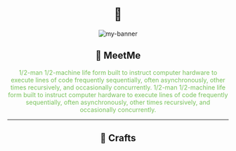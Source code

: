 <h1 align="center">👋</h2>

<!--
**Pshypher/Pshypher** is a ✨ _special_ ✨ repository because its `README.md` (this file) appears on your GitHub profile.

Here are some ideas to get you started:

- 🔭 I’m currently working on ...
- 🌱 I’m currently learning ...
- 👯 I’m looking to collaborate on ...
- 🤔 I’m looking for help with ...
- 💬 Ask me about ...
- 📫 How to reach me: ...
- 😄 Pronouns: ...
- ⚡ Fun fact: ...
-->

<p align="center">
    <img src="https://user-images.githubusercontent.com/7406285/233926519-69845257-4f57-4921-88f6-74c289216b97.gif" alt="my-banner">
</p>

<h2 align="center">👣 MeetMe</h2>
<p align="center" style="color:#78C259;">1/2-man 1/2-machine life form built to instruct computer hardware to execute lines of code frequently sequentially, often asynchronously, other times recursively, and occasionally concurrently. 1/2-man 1/2-machine life form built to instruct computer hardware to execute lines of code frequently sequentially, often asynchronously, other times recursively, and occasionally concurrently.</p>

- - - -

<h2 align="center">🧵 Crafts</h2>

